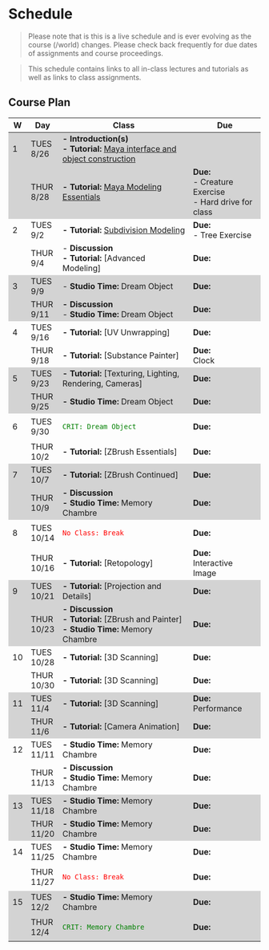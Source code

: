 # Schedule
<!--removes sidebar outline-->
<style>
  table {
    border: none !important;
    border-collapse: collapse !important;
 
  }
 
  
  tbody tr:nth-child(4n+1),
    tbody tr:nth-child(4n+2) {
  background-color: lightgray;
    }
tbody td:first-child {
  border-right: none;
}
}

</style>
<style>
    @media (min-width: 768px) {
        .col-md-9 {
            width: 100% !important;
        }
        
        .d-md-block {
        display: none !important;
        }
        
        #component-content{
            margin-left:0 !important;
        }
    }
</style>

<!--jump to anchor tag adjusted to header height offset-->
<script>
    // Get the header element
    let header = document.querySelector('header');
    
    // Get the height of the header
    document.querySelectorAll('a[href^="#"]')
    .forEach(function (anchor) {
        anchor.addEventListener('click', 
        function (event) {
            event.preventDefault();
    
            // Get the target element that 
            // the anchor link points to
            let target = document.querySelector(
                this.getAttribute('href')
            );
            
            let headerHeight = header.offsetHeight*2;
            
            let targetPosition = target
                .getBoundingClientRect().top - headerHeight;
    
            window.scrollTo({
                top: targetPosition + window.scrollY,
                behavior: 'smooth'
            });
        });
    });
    </script>

> Please note that is this is a live schedule and is ever evolving as the course (/world) changes. Please check back frequently for due dates of assignments and course proceedings.

> This schedule contains links to all in-class lectures and tutorials as well as links to class assignments.

## Course Plan

|W|Day|Class| Due |
|---|---|---|---|
|1|TUES<br>8/26| **- Introduction(s)**<br>**- Tutorial:** [Maya interface and object construction](./1_MayaInterface.md)|
||THUR<br>8/28|**- Tutorial:** [Maya Modeling Essentials](./2_ModellingEssentials.md)|**Due:**<br>- Creature Exercise<br>- Hard drive for class|
|2|TUES<br>9/2|**- Tutorial:** [Subdivision Modeling](./3_SubdivisionModeling.md)|**Due:**<br>- Tree Exercise|
||THUR<br>9/4|- **Discussion**<br>**- Tutorial:** [Advanced Modeling]|**Due:**<br>|
|3|TUES<br>9/9|- **Studio Time:** Dream Object|**Due:**<br>|
||THUR<br>9/11|**- Discussion** <br> - **Studio Time:** Dream Object|**Due:**<br>|
|4|TUES<br>9/16|**- Tutorial:** [UV Unwrapping]|**Due:**<br>|
||THUR<br>9/18|**- Tutorial:** [Substance Painter]|**Due:**<br>Clock|
|5|TUES<br>9/23|**- Tutorial:** [Texturing, Lighting, Rendering, Cameras]|**Due:**<br>|
||THUR<br>9/25|**- Studio Time:** Dream Object|**Due:**<br>|
|6|TUES<br>9/30|<p style="color: green;">`CRIT: Dream Object`</p>|**Due:**<br>|
||THUR<br>10/2|**- Tutorial:** [ZBrush Essentials]|**Due:**<br>|
|7|TUES<br>10/7|**- Tutorial:** [ZBrush Continued]|**Due:**<br>|
||THUR<br>10/9|**- Discussion** <br>**- Studio Time:** Memory Chambre|**Due:**<br>|
|8|TUES<br>10/14|<p style="color: red;">`No Class: Break` </p>|**Due:**<br>|
||THUR<br>10/16|**- Tutorial:** [Retopology]|**Due:**<br>Interactive Image|
|9|TUES<br>10/21|**- Tutorial:** [Projection and Details]|**Due:**<br>|
||THUR<br>10/23|**- Discussion**<br>**- Tutorial:** [ZBrush and Painter]<br>**- Studio Time:** Memory Chambre|**Due:**|
|10|TUES<br>10/28|**- Tutorial:** [3D Scanning]|**Due:**<br>|
||THUR<br>10/30|**- Tutorial:** [3D Scanning]|**Due:**<br>|
|11|TUES<br>11/4|**- Tutorial:** [3D Scanning]|**Due:**<br>Performance|
||THUR<br>11/6|**- Tutorial:** [Camera Animation]|**Due:**<br>|
|12|TUES<br>11/11|**- Studio Time:** Memory Chambre|**Due:**<br>|
||THUR<br>11/13|**- Discussion**<br>**- Studio Time:** Memory Chambre|**Due:**<br>|
|13|TUES<br>11/18|**- Studio Time:** Memory Chambre|**Due:**<br>|
||THUR<br>11/20|**- Studio Time:** Memory Chambre|**Due:**<br>|
|14|TUES<br>11/25|**- Studio Time:** Memory Chambre|**Due:**<br>|
||THUR<br>11/27|<p style="color: red;">`No Class: Break`</p>|**Due:**<br>|
|15|TUES<br>12/2|**- Studio Time:** Memory Chambre|**Due:**<br>|
||THUR<br>12/4|<p style="color: green;">`CRIT: Memory Chambre`|**Due:**<br>|






